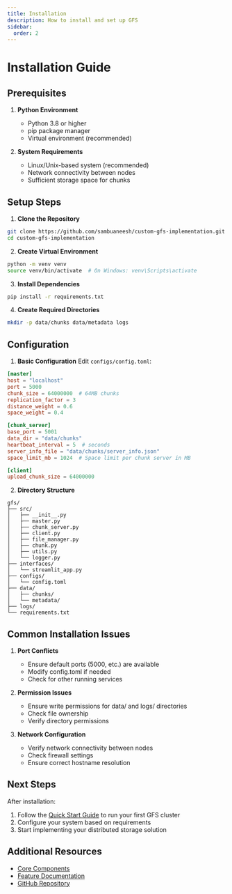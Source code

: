 ```yaml
---
title: Installation
description: How to install and set up GFS
sidebar:
  order: 2
---
```


# Installation Guide

## Prerequisites

1. **Python Environment**
   - Python 3.8 or higher
   - pip package manager
   - Virtual environment (recommended)

2. **System Requirements**
   - Linux/Unix-based system (recommended)
   - Network connectivity between nodes
   - Sufficient storage space for chunks

## Setup Steps

1. **Clone the Repository**
```bash
git clone https://github.com/sambuaneesh/custom-gfs-implementation.git
cd custom-gfs-implementation
```

2. **Create Virtual Environment**
```bash
python -m venv venv
source venv/bin/activate  # On Windows: venv\Scripts\activate
```

3. **Install Dependencies**
```bash
pip install -r requirements.txt
```

4. **Create Required Directories**
```bash
mkdir -p data/chunks data/metadata logs
```

## Configuration

1. **Basic Configuration**
Edit `configs/config.toml`:
```toml
[master]
host = "localhost"
port = 5000
chunk_size = 64000000  # 64MB chunks
replication_factor = 3
distance_weight = 0.6
space_weight = 0.4

[chunk_server]
base_port = 5001
data_dir = "data/chunks"
heartbeat_interval = 5  # seconds
server_info_file = "data/chunks/server_info.json"
space_limit_mb = 1024  # Space limit per chunk server in MB

[client]
upload_chunk_size = 64000000
```

2. **Directory Structure**
```
gfs/
├── src/
│   ├── __init__.py
│   ├── master.py
│   ├── chunk_server.py
│   ├── client.py
│   ├── file_manager.py
│   ├── chunk.py
│   ├── utils.py
│   └── logger.py
├── interfaces/
│   └── streamlit_app.py
├── configs/
│   └── config.toml
├── data/
│   ├── chunks/
│   └── metadata/
├── logs/
└── requirements.txt
```

## Common Installation Issues

1. **Port Conflicts**
   - Ensure default ports (5000, etc.) are available
   - Modify config.toml if needed
   - Check for other running services

2. **Permission Issues**
   - Ensure write permissions for data/ and logs/ directories
   - Check file ownership
   - Verify directory permissions

3. **Network Configuration**
   - Verify network connectivity between nodes
   - Check firewall settings
   - Ensure correct hostname resolution

## Next Steps

After installation:
1. Follow the [Quick Start Guide](quickstart) to run your first GFS cluster
2. Configure your system based on requirements
3. Start implementing your distributed storage solution

## Additional Resources
- [Core Components](../components/master)
- [Feature Documentation](../features/location-replication)
- [GitHub Repository](https://github.com/sambuaneesh/custom-gfs-implementation)